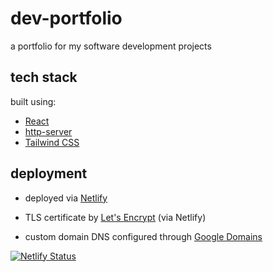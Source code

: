 # dev-portfolio

a portfolio for my software development projects

## tech stack

built using:

- [React](https://reactjs.org/)
- [http-server](https://github.com/http-party/http-server)
- [Tailwind CSS](https://tailwindcss.com/)

## deployment

- deployed via [Netlify](https://app.netlify.com/)

- TLS certificate by [Let's Encrypt](https://letsencrypt.org/) (via Netlify)
- custom domain DNS configured through [Google Domains](https://domains.google/)

[![Netlify Status](https://api.netlify.com/api/v1/badges/ab279686-9408-4dbc-aa06-36507fc64ce1/deploy-status)](https://app.netlify.com/sites/friendly-jackson-4f1b66/deploys)
